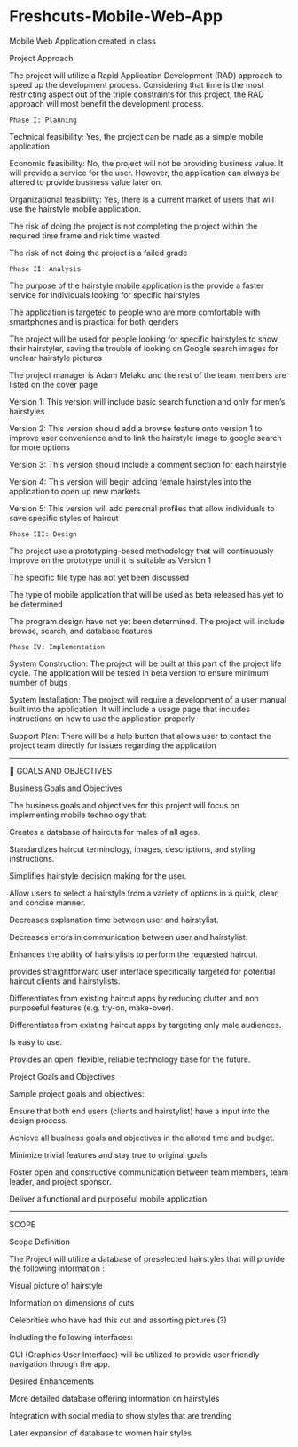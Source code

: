 # Freshcuts-Mobile-Web-App
Mobile Web Application created in class


Project Approach


The project will utilize a Rapid Application Development (RAD) approach to speed up the development process. Considering that time is the most restricting aspect out of the triple constraints for this project, the RAD approach will most benefit the development process. 


	Phase I: Planning
Technical feasibility: Yes, the project can be made as a simple mobile application

Economic feasibility: No, the project will not be providing business value. It will provide a service for the user. However, the application can always be altered to provide business value later on. 

Organizational feasibility: Yes, there is a current market of users that will use the hairstyle mobile application. 

The risk of doing the project is not completing the project within the required time frame and risk time wasted

The risk of not doing the project is a failed grade
	
	Phase II: Analysis
	
The purpose of the hairstyle mobile application is the provide a faster service for individuals looking for specific hairstyles

The application is targeted to people who are more comfortable with smartphones and is practical for both genders

The project will be used for people looking for specific hairstyles to show their hairstyler, saving the trouble of looking on Google search images for unclear hairstyle pictures

The project manager is Adam Melaku and the rest of the team members are listed on the cover page

Version 1: This version will include basic search function and only for men’s hairstyles

Version 2: This version should add a browse feature onto version 1 to improve user convenience and to link the hairstyle image to google search for more options

Version 3: This version should include a comment section for each hairstyle

Version 4: This version will begin adding female hairstyles into the application to open up new markets

Version 5: This version will add personal profiles that allow individuals to save specific styles of haircut


	Phase III: Design


The project use a prototyping-based methodology that will continuously improve on the prototype until it is suitable as Version 1

The specific file type has not yet been discussed

The type of mobile application that will be used as beta released has yet to be determined

The program design have not yet been determined. The project will include browse, search, and database features


	Phase IV: Implementation


System Construction: The project will be built at this part of the project life cycle. The application will be tested in beta version to ensure minimum number of bugs

System Installation: The project will require a development of a user manual built into the application. It will include a usage page that includes instructions on how to use the application properly

Support Plan: There will be a help button that allows user to contact the project team directly for issues regarding the application

*********************************************************************************************************

GOALS AND OBJECTIVES




Business Goals and Objectives


The business goals and objectives for this project will focus on implementing mobile technology that:


Creates a database of haircuts for males of all ages.

Standardizes haircut terminology, images, descriptions, and styling instructions.

Simplifies hairstyle decision making for the user.

Allow users to select a hairstyle from a variety of options in a quick, clear, and concise manner.

Decreases explanation time between user and hairstylist.

Decreases errors in communication between user and hairstylist.

Enhances the ability of hairstylists to perform the requested haircut.

provides straightforward user interface specifically targeted for potential haircut clients and hairstylists.

Differentiates from existing haircut apps by reducing clutter and non purposeful features (e.g. try-on, make-over).

Differentiates from existing haircut apps by targeting only male audiences.

Is easy to use.

Provides an open, flexible, reliable technology base for the future.


Project Goals and Objectives


Sample project goals and objectives:


Ensure that both end users (clients and hairstylist) have a  input into the design process.

Achieve all business goals and objectives in the alloted time and budget.

Minimize trivial features and stay true to original goals

Foster open and constructive communication between team members, team leader, and project sponsor.

Deliver a functional and purposeful mobile application 

********************************************************************************************
SCOPE




Scope Definition


The Project will utilize a database of preselected hairstyles that will provide the following information :


Visual picture of hairstyle

Information on dimensions of cuts

Celebrities who have had this cut and assorting pictures (?)


Including the following interfaces:


GUI (Graphics User Interface) will be utilized to provide user friendly navigation through the app.


Desired Enhancements

More detailed database offering information on hairstyles

Integration with social media to show styles that are trending

Later expansion of database to women hair styles



